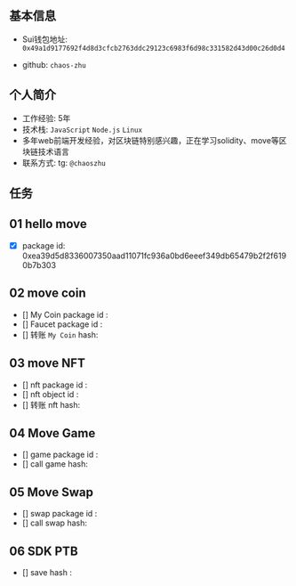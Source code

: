 ## 基本信息
- Sui钱包地址: `0x49a1d9177692f4d8d3cfcb2763ddc29123c6983f6d98c331582d43d00c26d0d4`

- github: `chaos-zhu`

## 个人简介
- 工作经验: 5年
- 技术栈: `JavaScript` `Node.js` `Linux`
- 多年web前端开发经验，对区块链特别感兴趣，正在学习solidity、move等区块链技术语言
- 联系方式: tg: `@chaoszhu`

## 任务

##   01 hello move
- [x] package id: 0xea39d5d8336007350aad11071fc936a0bd6eeef349db65479b2f2f6190b7b303

##   02 move coin
- [] My Coin package id :
- [] Faucet package id :
- [] 转账 `My Coin` hash:

##   03 move NFT
- [] nft package id :
- [] nft object id :
- [] 转账 nft  hash:

##   04 Move Game
- [] game package id :
- [] call game hash:

##   05 Move Swap
- [] swap package id :
- [] call swap hash:

##   06 SDK PTB
- [] save hash :
